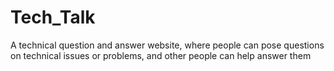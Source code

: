 # Tech_Talk
A technical question and answer website, where people can pose questions on technical issues or problems, and other people can help answer them
